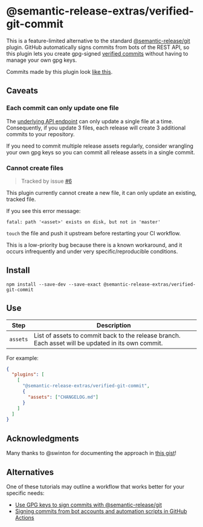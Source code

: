 # @semantic-release-extras/verified-git-commit

This is a feature-limited alternative to the standard [@semantic-release/git] plugin.
GitHub automatically signs commits from bots of the REST API, so this plugin lets you create gpg-signed [verified commits] without having to manage your own gpg keys.

Commits made by this plugin look [like this].

[@semantic-release/git]: https://github.com/semantic-release/git
[like this]: https://github.com/semantic-release-extras/test-verified-git-commit/commit/1addb6a9f0622681ceb552086e66ba0b43048479
[verified commits]: https://docs.github.com/en/authentication/managing-commit-signature-verification/about-commit-signature-verification

## Caveats

### Each commit can only update one file

The [underlying API endpoint] can only update a single file at a time.
Consequently, if you update 3 files, each release will create 3 additional commits to your repository.

If you need to commit multiple release assets regularly, consider wrangling your own gpg keys so you can commit all release assets in a single commit.

[underlying api endpoint]: https://docs.github.com/en/rest/repos/contents?apiVersion=2022-11-28#create-or-update-file-contents

### Cannot create files

> Tracked by issue [#6](/../../issues/#6)

This plugin currently cannot create a new file, it can only update an existing, tracked file.

If you see this error message:

```
fatal: path '<asset>' exists on disk, but not in 'master'
```

`touch` the file and push it upstream before restarting your CI workflow.

This is a low-priority bug because there is a known workaround, and it occurs infrequently and under very specific/reproducible conditions.

## Install

```shell
npm install --save-dev --save-exact @semantic-release-extras/verified-git-commit
```

## Use

| Step     | Description                                                                                        |
| -------- | -------------------------------------------------------------------------------------------------- |
| `assets` | List of assets to commit back to the release branch. Each asset will be updated in its own commit. |

For example:

```json
{
  "plugins": [
    [
      "@semantic-release-extras/verified-git-commit",
      {
        "assets": ["CHANGELOG.md"]
      }
    ]
  ]
}
```

## Acknowledgments

Many thanks to @swinton for documenting the approach in [this gist]!

[this gist]: https://gist.github.com/swinton/03e84635b45c78353b1f71e41007fc7c

## Alternatives

One of these tutorials may outline a workflow that works better for your specific needs:

- [Use GPG keys to sign commits with @semantic-release/git](https://github.com/semantic-release/git#use-the-gpg-key-to-sign-commit-and-tags-locally)
- [Signing commits from bot accounts and automation scripts in GitHub Actions](https://httgp.com/signing-commits-in-github-actions/)
